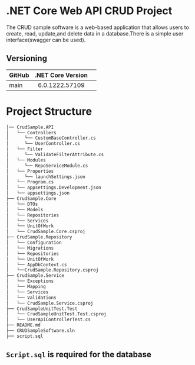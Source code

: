# .NET Core Web API CRUD Project
 The CRUD sample software is a web-based application that allows users to create, read, update,and delete data in a database.There is a simple user interface(swagger can be used).
## Versioning

| GitHub | .NET Core Version |  |
| :--- | :---: | ---: |
| main | 6.0.1222.57109 |  |

# Project Structure
```bash
│── CrudSample.API
│   └── Controllers
│      └── CustomBaseController.cs 
│      └── UserController.cs
│   └── Filter
│      └── ValidateFilterAttribute.cs
│   └── Modules
│      └── RepoServiceModule.cs
│   └── Properties
│      └── launchSettings.json
│   └── Program.cs
│   └── appsettings.Development.json
│   └── appsettings.json        
├── CrudSample.Core
│   └── DTOs
│   └── Models
│   └── Repositories
│   └── Services
│   └── UnitOfWork
│   └── CrudSample.Core.csproj
├── CrudSample.Repository
│   └── Configuration
│   └── Migrations
│   └── Repositories
│   └── UnitOfWork
│   └── AppDbContext.cs
│   └──CrudSample.Repository.csproj
├── CrudSample.Service
│   └── Exceptions
│   └── Mapping
│   └── Services
│   └── Validations
│   └── CrudSample.Service.csproj
├── CrudSampleUnitTest.Test
│   └── CrudSampleUnitTest.Test.csproj
│   └── UserApiControllerTest.cs
├── README.md
├── CRUDSampleSoftware.sln
├── script.sql
```
## `Script.sql` is required for  the database

